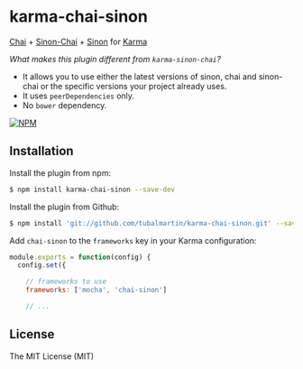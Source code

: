 karma-chai-sinon
==========

[Chai](http://chaijs.com) + [Sinon-Chai](http://chaijs.com/plugins/sinon-chai) + [Sinon](http://sinonjs.org/) for [Karma](http://karma-runner.github.io)

*What makes this plugin different from `karma-sinon-chai`?*
* It allows you to use either the latest versions of sinon, chai and sinon-chai or the specific versions your project already uses.
* It uses `peerDependencies` only.
* No `bower` dependency.

[![NPM](https://nodei.co/npm/karma-chai-sinon.png?downloads=true)](https://npmjs.org/package/karma-chai-sinon)

Installation
------------

Install the plugin from npm:

```sh
$ npm install karma-chai-sinon --save-dev
```

Install the plugin from Github:

```sh
$ npm install 'git://github.com/tubalmartin/karma-chai-sinon.git' --save-dev
```

Add `chai-sinon` to the `frameworks` key in your Karma configuration:

```js
module.exports = function(config) {
  config.set({

    // frameworks to use
    frameworks: ['mocha', 'chai-sinon']

    // ...
```

License
-------

The MIT License (MIT)
